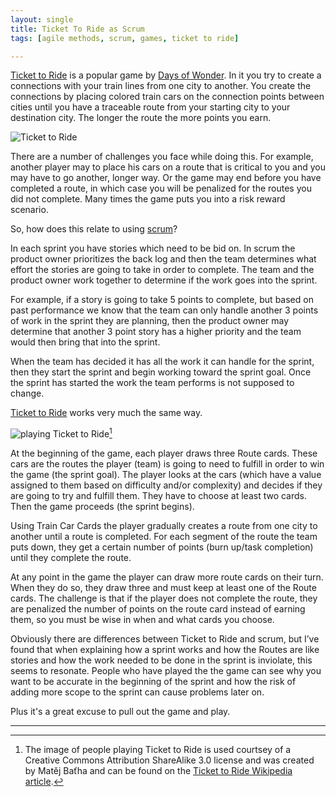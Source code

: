 ```yaml
---
layout: single
title: Ticket To Ride as Scrum
tags: [agile methods, scrum, games, ticket to ride]

---
```

[Ticket to Ride][ticket] is a popular game by [Days of Wonder][dow]. In it you try to create a connections with your train lines from one city to another. You create the connections by placing colored train cars on the connection points between cities until you have a traceable route from your starting city to your destination city. The longer the route the more points you earn.

![Ticket to Ride][ttr_image]

There are a number of challenges you face while doing this. For example, another player may to place his cars on a route that is critical to you and you may have to go another, longer way. Or the game may end before you have completed a route, in which case you will be penalized for the routes you did not complete. Many times the game puts you into a risk reward scenario.

So, how does this relate to using [scrum][scrum]?

In each sprint you have stories which need to be bid on. In scrum the product owner prioritizes the back log and then the team determines what effort the stories are going to take in order to complete. The team and the product owner work together to determine if the work goes into the sprint.

For example, if a story is going to take 5 points to complete, but based on past performance we know that the team can only handle another 3 points of work in the sprint they are planning, then the product owner may determine that another 3 point story has a higher priority and the team would then bring that into the sprint.

When the team has decided it has all the work it can handle for the sprint, then they start the sprint and begin working toward the sprint goal. Once the sprint has started the work the team performs is not supposed to change.

[Ticket to Ride][ticket] works very much the same way.

![playing Ticket to Ride][playing_ttr][^1]

At the beginning of the game, each player draws three Route cards. These cars are the routes the player (team) is going to need to fulfill in order to win the game (the sprint goal). The player looks at the cars (which have a value assigned to them based on difficulty and/or complexity) and decides if they are going to try and fulfill them. They have to choose at least two cards. Then the game proceeds (the sprint begins).

Using Train Car Cards the player gradually creates a route from one city to another until a route is completed. For each segment of the route the team puts down, they get a certain number of points (burn up/task completion) until they complete the route.

At any point in the game the player can draw more route cards on their turn. When they do so, they draw three and must keep at least one of the Route cards. The challenge is that if the player does not complete the route, they are penalized the number of points on the route card instead of earning them, so you must be wise in when and what cards you choose.

Obviously there are differences between Ticket to Ride and scrum, but I’ve found that when explaining how a sprint works and how the Routes are like stories and how the work needed to be done in the sprint is inviolate, this seems to resonate. People who have played the the game can see why you want to be accurate in the beginning of the sprint and how the risk of adding more scope to the sprint can cause problems later on.

Plus it's a great excuse to pull out the game and play.

[ticket]: https://www.daysofwonder.com/tickettoride/en/usa/overview/
[dow]: https://www.daysofwonder.com/
[scrum]: http://www.scrumguides.org/
[ttr_image]: https://upload.wikimedia.org/wikipedia/en/9/92/Ticket_to_Ride_Board_Game_Box_EN.jpg
[playing_ttr]: https://upload.wikimedia.org/wikipedia/commons/c/ca/Deskohran%C3%AD_08-09-27_212.jpg
[wikipedia]: https://en.wikipedia.org/wiki/Ticket_to_Ride_(board_game)

----

[^1]: The image of people playing Ticket to Ride is used courtsey of a Creative Commons Attribution ShareAlike 3.0 license and was created by Matěj Baťha and can be found on the [Ticket to Ride Wikipedia article][wikipedia].
